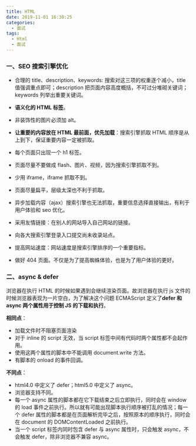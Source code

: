 ```yaml
---
title: HTML
date: 2019-11-01 16:30:25
categories:
  - 面试
tags:
  - Html
  - 面试
---
```


### 一、SEO 搜索引擎优化

- 合理的 title、description、keywords: 搜索对这三项的权重逐个减小，title 值强调重点即可；description 把页面内容高度概括，不可过分堆砌关键词；keywords 列举出重要关键词。
- **语义化的 HTML 标签**。
- 非装饰性的图片必须加 alt。
- **让重要的内容放在 HTML 最前面，优先加载**：搜索引擎抓取 HTML 顺序是从上到下，保证重要内容一定被抓取。
- 每个页面只出现一个 h1 标签。
- 页面尽量不要做成 flash、图片、视频，因为搜索引擎抓取不到。
- 少用 iframe，iframe 抓取不到。
- 页面尽量扁平，层级太深也不利于抓取。
- 异步加载内容（ajax）搜索引擎也无法抓取，重要信息选择直接输出，有利于用户体验和 seo 优化。
- 采用友情链接：在别人的网站导入自己网站的链接。
- 向各大搜索引擎登录入口提交尚未收录站点。
- 提高网站速度：网站速度是搜索引擎排序的一个重要指标。

- 做好 404 页面。不仅是为了提高蜘蛛体验，也是为了用户体验的更好。

<!--more-->

### 二、async & defer

浏览器在执行 HTML 的时候如果遇到<script>时会停止页面的渲染，去下载和执行 js 的文件直接遇见</script>会继续渲染页面。故浏览器在执行 js 文件的时候浏览器表现为一片空白，为了解决这个问题 ECMAScript 定义了**defer 和 async 两个属性用于控制 JS 的下载和执行**。

**相同点**：

- 加载文件时不阻塞页面渲染
- 对于 inline 的 script 无效，当 script 标签中间有代码时两个属性都不会起作用。
- 使用这两个属性的脚本中不能调用 document.write 方法。
- 有脚本的 onload 的事件回调。

**不同点**：

- html4.0 中定义了 defer；html5.0 中定义了 async。
- 浏览器支持不同。
- 每一个 async 属性的脚本都在它下载结束之后立即执行，同时会在 window 的 load 事件之前执行。所以就有可能出现脚本执行顺序被打乱的情况；每一个 defer 属性的脚本都是在页面解析完毕之后，按照原本的顺序执行，同时会在 document 的 DOMContentLoaded 之前执行。
- 当一个 script 标签内同时包含 defer 与 async 属性时，只会触发 async，不会触发 defer，除非浏览器不兼容 async。

